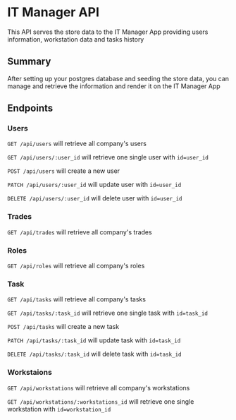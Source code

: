 # IT Manager API

This API serves the store data to the IT Manager App providing users information, workstation data and tasks history

## Summary

After setting up your postgres database and seeding the store data, you can manage and retrieve the information and render it on the IT Manager App

## Endpoints

### Users

`GET /api/users` will retrieve all company's users

`GET /api/users/:user_id` will retrieve one single user with `id=user_id`

`POST /api/users` will create a new user

`PATCH /api/users/:user_id` will update user with `id=user_id`

`DELETE /api/users/:user_id` will delete user with `id=user_id`

### Trades

`GET /api/trades` will retrieve all company's trades

### Roles

`GET /api/roles` will retrieve all company's roles

### Task

`GET /api/tasks` will retrieve all company's tasks

`GET /api/tasks/:task_id` will retrieve one single task with `id=task_id`

`POST /api/tasks` will create a new task

`PATCH /api/tasks/:task_id` will update task with `id=task_id`

`DELETE /api/tasks/:task_id` will delete task with `id=task_id`

### Workstaions

`GET /api/workstations` will retrieve all company's workstations

`GET /api/workstations/:workstations_id` will retrieve one single workstation with `id=workstation_id`



